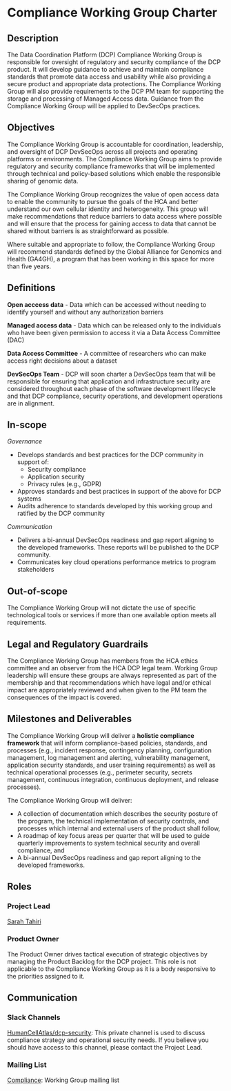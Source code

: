 
# Compliance Working Group Charter


## Description

The Data Coordination Platform (DCP) Compliance Working Group is responsible for oversight of regulatory and security compliance of the DCP product. It will develop guidance to achieve and maintain compliance standards that promote data access and usability while also providing a secure product and appropriate data protections. The Compliance Working Group will also provide requirements to the DCP PM team for supporting the storage and processing of Managed Access data. Guidance from the Compliance Working Group will be applied to DevSecOps practices.


## Objectives

The Compliance Working Group is accountable for coordination, leadership, and oversight of DCP DevSecOps across all projects and operating platforms or environments. The Compliance Working Group aims to provide regulatory and security compliance frameworks that will be implemented through technical and policy-based solutions which enable the responsible sharing of genomic data. 

The Compliance Working Group recognizes the value of open access data to enable the community to pursue the goals of the HCA and better understand our own cellular identity and heterogeneity. This group will make recommendations that reduce barriers to data access where possible and will ensure that the process for gaining access to data that cannot be shared without barriers is as straightforward as possible. 

Where suitable and appropriate to follow, the Compliance Working Group will recommend standards defined by the Global Alliance for Genomics and Health (GA4GH), a program that has been working in this space for more than five years. 


## Definitions

__Open acccess data__ - Data which can be accessed without needing to identify yourself and without any authorization barriers

__Managed access data__ - Data which can be released only to the individuals who have been given permission to access it via a Data Access Committee (DAC)

__Data Access Committee__ - A committee of researchers who can make access right decisions about a dataset

__DevSecOps Team__ - DCP will soon charter a DevSecOps team that will be responsible for ensuring that application and infrastructure security are considered throughout each phase of the software development lifecycle and that DCP compliance, security operations, and development operations are in alignment.

## In-scope

_Governance_

* Develops standards and best practices for the DCP community in support of:
  * Security compliance
  * Application security
  * Privacy rules (e.g., GDPR)
* Approves standards and best practices in support of the above for DCP systems
* Audits adherence to standards developed by this working group and ratified by the DCP community

_Communication_
* Delivers a bi-annual DevSecOps readiness and gap report aligning to the developed frameworks. These reports will be published to the DCP community.
* Communicates key cloud operations performance metrics to program stakeholders

## Out-of-scope

The Compliance Working Group will not dictate the use of specific technological tools or services if more than one available option meets all requirements.

## Legal and Regulatory Guardrails

The Compliance Working Group has members from the HCA ethics committee and an observer from the HCA DCP legal team. Working Group leadership will ensure these groups are always represented as part of the membership and that recommendations which have legal and/or ethical impact are appropriately reviewed and when given to the PM team the consequences of the impact is covered.

## Milestones and Deliverables

The Compliance Working Group will deliver a __holistic compliance framework__ that will inform compliance-based policies, standards, and processes (e.g., incident response, contingency planning, configuration management, log management and alerting, vulnerability management, application security standards, and user training requirements) as well as technical operational processes (e.g., perimeter security, secrets management, continuous integration, continuous deployment, and release processes).

The Compliance Working Group will deliver:
* A collection of documentation which describes the security posture of the program, the technical implementation of security controls, and processes which internal and external users of the product shall follow,
* A roadmap of key focus areas per quarter that will be used to guide quarterly improvements to system technical security and overall compliance, and
* A bi-annual DevSecOps readiness and gap report aligning to the developed frameworks.

## Roles

### Project Lead
[Sarah Tahiri](stahiri@broadinstitute.org)

### Product Owner
The Product Owner drives tactical execution of strategic objectives by managing the Product Backlog for the DCP project. This role is not applicable to the Compliance Working Group as it is a body responsive to the priorities assigned to it.

## Communication

### Slack Channels
[HumanCellAtlas/dcp-security](https://humancellatlas.slack.com/messages/dcp-security): This private channel is used to discuss compliance strategy and operational security needs. If you believe you should have access to this channel, please contact the Project Lead.

### Mailing List

[Compliance](compliance-wg@data.humancellatlas.org): Working Group mailing list 
